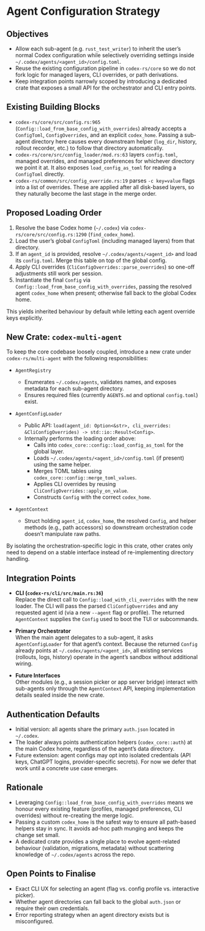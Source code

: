 # Agent Configuration Strategy

## Objectives
- Allow each sub-agent (e.g. `rust_test_writer`) to inherit the user’s normal Codex configuration while selectively overriding settings inside `~/.codex/agents/<agent_id>/config.toml`.
- Reuse the existing configuration pipeline in `codex-rs/core` so we do not fork logic for managed layers, CLI overrides, or path derivations.
- Keep integration points narrowly scoped by introducing a dedicated crate that exposes a small API for the orchestrator and CLI entry points.

## Existing Building Blocks
- `codex-rs/core/src/config.rs:965` (`Config::load_from_base_config_with_overrides`) already accepts a `ConfigToml`, `ConfigOverrides`, and an explicit `codex_home`. Passing a sub-agent directory here causes every downstream helper (`log_dir`, history, rollout recorder, etc.) to follow that directory automatically.
- `codex-rs/core/src/config_loader/mod.rs:63` layers `config.toml`, managed overrides, and managed preferences for whichever directory we point it at. It also exposes `load_config_as_toml` for reading a `ConfigToml` directly.
- `codex-rs/common/src/config_override.rs:19` parses `-c key=value` flags into a list of overrides. These are applied after all disk-based layers, so they naturally become the last stage in the merge order.

## Proposed Loading Order
1. Resolve the base Codex home (`~/.codex`) via `codex-rs/core/src/config.rs:1290` (`find_codex_home`).
2. Load the user’s global `ConfigToml` (including managed layers) from that directory.
3. If an `agent_id` is provided, resolve `~/.codex/agents/<agent_id>` and load its `config.toml`. Merge this table on top of the global config.
4. Apply CLI overrides (`CliConfigOverrides::parse_overrides`) so one-off adjustments still work per session.
5. Instantiate the final `Config` via `Config::load_from_base_config_with_overrides`, passing the resolved agent `codex_home` when present; otherwise fall back to the global Codex home.

This yields inherited behaviour by default while letting each agent override keys explicitly.

## New Crate: `codex-multi-agent`
To keep the core codebase loosely coupled, introduce a new crate under `codex-rs/multi-agent` with the following responsibilities:

- `AgentRegistry`
  - Enumerates `~/.codex/agents`, validates names, and exposes metadata for each sub-agent directory.
  - Ensures required files (currently `AGENTS.md` and optional `config.toml`) exist.

- `AgentConfigLoader`
  - Public API: `load(agent_id: Option<&str>, cli_overrides: &CliConfigOverrides) -> std::io::Result<Config>`.
  - Internally performs the loading order above:
    - Calls into `codex_core::config::load_config_as_toml` for the global layer.
    - Loads `~/.codex/agents/<agent_id>/config.toml` (if present) using the same helper.
    - Merges TOML tables using `codex_core::config::merge_toml_values`.
    - Applies CLI overrides by reusing `CliConfigOverrides::apply_on_value`.
    - Constructs `Config` with the correct `codex_home`.

- `AgentContext`
  - Struct holding `agent_id`, `codex_home`, the resolved `Config`, and helper methods (e.g., path accessors) so downstream orchestration code doesn’t manipulate raw paths.

By isolating the orchestration-specific logic in this crate, other crates only need to depend on a stable interface instead of re-implementing directory handling.

## Integration Points
- **CLI (`codex-rs/cli/src/main.rs:36`)**  
  Replace the direct call to `Config::load_with_cli_overrides` with the new loader. The CLI will pass the parsed `CliConfigOverrides` and any requested agent id (via a new `--agent` flag or profile). The returned `AgentContext` supplies the `Config` used to boot the TUI or subcommands.

- **Primary Orchestrator**  
  When the main agent delegates to a sub-agent, it asks `AgentConfigLoader` for that agent’s context. Because the returned `Config` already points at `~/.codex/agents/<agent_id>`, all existing services (rollouts, logs, history) operate in the agent’s sandbox without additional wiring.

- **Future Interfaces**  
  Other modules (e.g., a session picker or app server bridge) interact with sub-agents only through the `AgentContext` API, keeping implementation details sealed inside the new crate.

## Authentication Defaults
- Initial version: all agents share the primary `auth.json` located in `~/.codex`.
- The loader always points authentication helpers (`codex_core::auth`) at the main Codex home, regardless of the agent’s data directory.
- Future extension: agent configs may opt into isolated credentials (API keys, ChatGPT logins, provider-specific secrets). For now we defer that work until a concrete use case emerges.

## Rationale
- Leveraging `Config::load_from_base_config_with_overrides` means we honour every existing feature (profiles, managed preferences, CLI overrides) without re-creating the merge logic.
- Passing a custom `codex_home` is the safest way to ensure all path-based helpers stay in sync. It avoids ad-hoc path munging and keeps the change set small.
- A dedicated crate provides a single place to evolve agent-related behaviour (validation, migrations, metadata) without scattering knowledge of `~/.codex/agents` across the repo.

## Open Points to Finalise
- Exact CLI UX for selecting an agent (flag vs. config profile vs. interactive picker).
- Whether agent directories can fall back to the global `auth.json` or require their own credentials.
- Error reporting strategy when an agent directory exists but is misconfigured.
